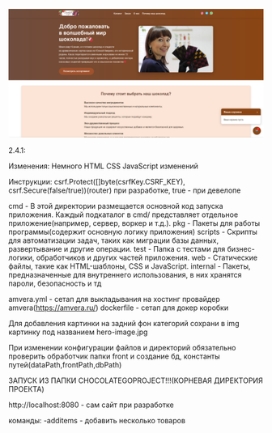 ![Фото сайта](/Screenshot.png)


2.4.1:

Изменения:
Немного HTML CSS JavaScript изменений

Инструкции:
csrf.Protect([]byte(csrfKey.CSRF_KEY), csrf.Secure(false/true))(router) при разработке, true - при девелопе

cmd - В этой директории размещается основной код запуска приложения. Каждый подкаталог в cmd/ представляет отдельное приложение(например, сервер, воркер и т.д.).
pkg - Пакеты для работы программы(содержит основную логику приложения)
scripts - Скрипты для автоматизации задач, таких как миграции базы данных, развертывание и другие операции.
test -  Папка с тестами для бизнес-логики, обработчиков и других частей приложения.
web - Статические файлы, такие как HTML-шаблоны, CSS и JavaScript.
internal - Пакеты, предназначенные для внутреннего использования, в них хранятся пароли, безопасность и тд

amvera.yml - сетап для выкладывания на хостинг провайдер amvera(https://amvera.ru/)
dockerfile - сетап для докер коробки

Для добавления картинки на задний фон категорий сохрани в img картинку под названием hero-image.jpg

При изменении конфигурации файлов и директорий обязательно проверить обработчик папки front и создание бд, константы путей(dataPath,frontPath,dbPath)

ЗАПУСК ИЗ ПАПКИ CHOCOLATEGOPROJECT!!!(КОРНЕВАЯ ДИРЕКТОРИЯ ПРОЕКТА)

http://localhost:8080 - сам сайт при разработке

команды:
-additems - добавить несколько товаров
